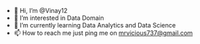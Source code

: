 - 👋 Hi, I’m @Vinay12
- 👀 I’m interested in Data Domain
- 🌱 I’m currently learning Data Analytics and Data Science
- 📫 How to reach me just ping me on mrvicious737@gmail.com

<!---
Winicious-coder/Winicious-coder is a ✨ special ✨ repository because its `README.md` (this file) appears on your GitHub profile.
You can click the Preview link to take a look at your changes.
--->
